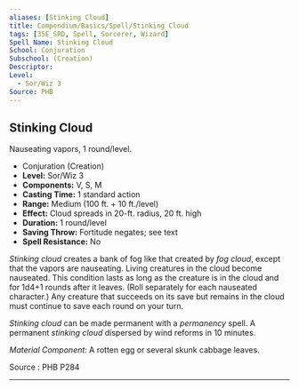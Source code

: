 ```yaml
---
aliases: [Stinking Cloud]
title: Compendium/Basics/Spell/Stinking Cloud
tags: [35E_SRD, Spell, Sorcerer, Wizard]
Spell Name: Stinking Cloud
School: Conjuration
Subschool: (Creation)
Descriptor: 
Level:
  - Sor/Wiz 3
Source: PHB
---
```



## Stinking Cloud

Nauseating vapors, 1 round/level.

*   Conjuration (Creation)
*   **Level:** Sor/Wiz 3
*   **Components:** V, S, M
*   **Casting Time:** 1 standard action
*   **Range:** Medium (100 ft. + 10 ft./level)
*   **Effect:** Cloud spreads in 20-ft. radius, 20 ft. high
*   **Duration:** 1 round/level
*   **Saving Throw:** Fortitude negates; see text
*   **Spell Resistance:** No

<p><i>Stinking cloud</i> creates a bank of fog like that created by <i>fog cloud</i>, except that the vapors are nauseating. Living creatures in the cloud become nauseated. This condition lasts as long as the creature is in the cloud and for 1d4+1 rounds after it leaves. (Roll separately for each nauseated character.) Any creature that succeeds on its save but remains in the cloud must continue to save each round on your turn.</p><p><i>Stinking cloud</i> can be made permanent with a <i>permanency</i> spell. A permanent <i>stinking cloud</i> dispersed by wind reforms in 10 minutes.</p><p><i>Material Component:</i> A rotten egg or several skunk cabbage leaves.</p>

Source : PHB P284

---
